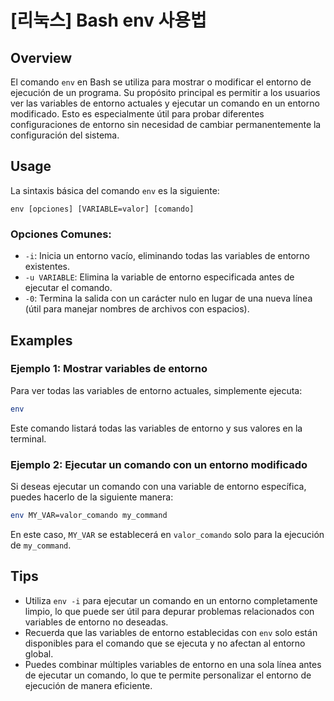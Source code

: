 # [리눅스] Bash env 사용법

## Overview
El comando `env` en Bash se utiliza para mostrar o modificar el entorno de ejecución de un programa. Su propósito principal es permitir a los usuarios ver las variables de entorno actuales y ejecutar un comando en un entorno modificado. Esto es especialmente útil para probar diferentes configuraciones de entorno sin necesidad de cambiar permanentemente la configuración del sistema.

## Usage
La sintaxis básica del comando `env` es la siguiente:

```
env [opciones] [VARIABLE=valor] [comando]
```

### Opciones Comunes:
- `-i`: Inicia un entorno vacío, eliminando todas las variables de entorno existentes.
- `-u VARIABLE`: Elimina la variable de entorno especificada antes de ejecutar el comando.
- `-0`: Termina la salida con un carácter nulo en lugar de una nueva línea (útil para manejar nombres de archivos con espacios).

## Examples
### Ejemplo 1: Mostrar variables de entorno
Para ver todas las variables de entorno actuales, simplemente ejecuta:

```bash
env
```

Este comando listará todas las variables de entorno y sus valores en la terminal.

### Ejemplo 2: Ejecutar un comando con un entorno modificado
Si deseas ejecutar un comando con una variable de entorno específica, puedes hacerlo de la siguiente manera:

```bash
env MY_VAR=valor_comando my_command
```

En este caso, `MY_VAR` se establecerá en `valor_comando` solo para la ejecución de `my_command`.

## Tips
- Utiliza `env -i` para ejecutar un comando en un entorno completamente limpio, lo que puede ser útil para depurar problemas relacionados con variables de entorno no deseadas.
- Recuerda que las variables de entorno establecidas con `env` solo están disponibles para el comando que se ejecuta y no afectan al entorno global.
- Puedes combinar múltiples variables de entorno en una sola línea antes de ejecutar un comando, lo que te permite personalizar el entorno de ejecución de manera eficiente.